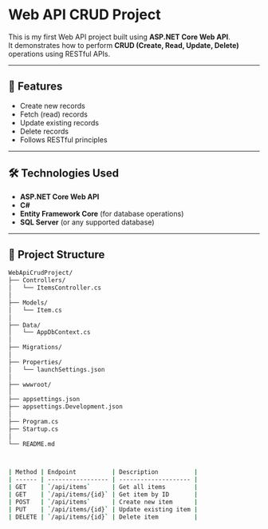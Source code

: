 # Web API CRUD Project

This is my first Web API project built using **ASP.NET Core Web API**.  
It demonstrates how to perform **CRUD (Create, Read, Update, Delete)** operations using RESTful APIs.

---

## 🚀 Features
- Create new records
- Fetch (read) records
- Update existing records
- Delete records
- Follows RESTful principles

---

## 🛠️ Technologies Used
- **ASP.NET Core Web API**
- **C#**
- **Entity Framework Core** (for database operations)
- **SQL Server** (or any supported database)

---

## 📂 Project Structure
```bash
WebApiCrudProject/
├── Controllers/
│   └── ItemsController.cs
│
├── Models/
│   └── Item.cs
│
├── Data/
│   └── AppDbContext.cs
│
├── Migrations/
│
├── Properties/
│   └── launchSettings.json
│
├── wwwroot/
│
├── appsettings.json
├── appsettings.Development.json
│
├── Program.cs
├── Startup.cs
│
└── README.md



| Method | Endpoint          | Description          |
| ------ | ----------------- | -------------------- |
| GET    | `/api/items`      | Get all items        |
| GET    | `/api/items/{id}` | Get item by ID       |
| POST   | `/api/items`      | Create new item      |
| PUT    | `/api/items/{id}` | Update existing item |
| DELETE | `/api/items/{id}` | Delete item          |

